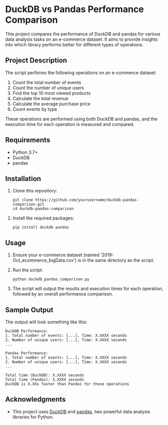 # DuckDB vs Pandas Performance Comparison

This project compares the performance of DuckDB and pandas for various data analysis tasks on an e-commerce dataset. It aims to provide insights into which library performs better for different types of operations.

## Project Description

The script performs the following operations on an e-commerce dataset:

1. Count the total number of events
2. Count the number of unique users
3. Find the top 10 most viewed products
4. Calculate the total revenue
5. Calculate the average purchase price
6. Count events by type

These operations are performed using both DuckDB and pandas, and the execution time for each operation is measured and compared.

## Requirements

- Python 3.7+
- DuckDB
- pandas

## Installation

1. Clone this repository:
   ```
   git clone https://github.com/yourusername/duckdb-pandas-comparison.git
   cd duckdb-pandas-comparison
   ```

2. Install the required packages:
   ```
   pip install duckdb pandas
   ```

## Usage

1. Ensure your e-commerce dataset (named '2019-Oct_ecommerce_bigData.csv') is in the same directory as the script.

2. Run the script:
   ```
   python duckdb_pandas_comparison.py
   ```

3. The script will output the results and execution times for each operation, followed by an overall performance comparison.

## Sample Output

The output will look something like this:

```
DuckDB Performance:
1. Total number of events: [...], Time: X.XXXX seconds
2. Number of unique users: [...], Time: X.XXXX seconds
...

Pandas Performance:
1. Total number of events: [...], Time: X.XXXX seconds
2. Number of unique users: [...], Time: X.XXXX seconds
...

Total time (DuckDB): X.XXXX seconds
Total time (Pandas): X.XXXX seconds
DuckDB is X.XXx faster than Pandas for these operations
```

## Acknowledgments

- This project uses [DuckDB](https://duckdb.org/) and [pandas](https://pandas.pydata.org/), two powerful data analysis libraries for Python.
